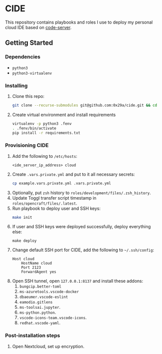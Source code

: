 # CIDE

This repository contains playbooks and roles I use to deploy my personal cloud IDE based on [code-server](https://github.com/cdr/code-server).

## Getting Started

### Dependencies

* `python3`
* `python3-virtualenv`

### Installing

1. Clone this repo:
    ```bash
    git clone --recurse-submodules git@github.com:0x29a/cide.git && cd cide
    ```
1. Create virtual environment and install requirements
    ```bash
    virtualenv -p python3 .fenv
    . .fenv/bin/activate
    pip install -r requirements.txt
    ```

### Provisioning CIDE

1. Add the following to `/etc/hosts`:
    ```
    <ide_server_ip_address> cloud
    ```
1. Create `.vars.private.yml` and put to it all necessary secrets:
    ```bash
    cp example.vars.private.yml .vars.private.yml
    ```
1. Optionally, put `zsh` history to `roles/development/files/.zsh_history`.
1. Update Toggl transfer script timestamp in `roles/opencraft/files/.latest`.
1. Run playbook to deploy user and SSH keys:
    ```bash
    make init
    ```
1. If user and SSH keys were deployed successfully, deploy everything else:
    ```
    make deploy
    ```
1. Change default SSH port for CIDE, add the following to `~/.ssh/config`:
    ```
    Host cloud
        HostName cloud
        Port 2123
        ForwardAgent yes
    ```
1. Open SSH tunnel, open `127.0.0.1:8137` and install these addons:
    1. `bungcip.better-toml`
    1. `ms-azuretools.vscode-docker`
    1. `dbaeumer.vscode-eslint`
    1. `eamodio.gitlens`
    1. `ms-toolsai.jupyter`.
    1. `ms-python.python`.
    1. `vscode-icons-team.vscode-icons`.
    1. `redhat.vscode-yaml`.

### Post-installation steps

1. Open Nextcloud, set up encryption.
